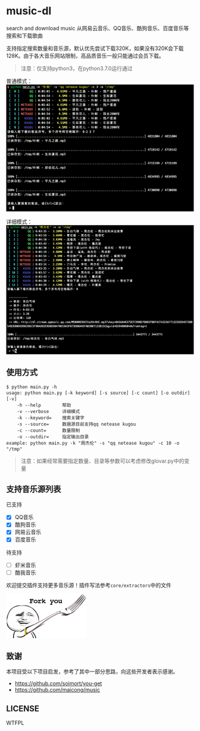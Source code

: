 # music-dl
search and download music 从网易云音乐、QQ音乐、酷狗音乐、百度音乐等搜索和下载歌曲

支持指定搜索数量和音乐源，默认优先尝试下载320K，如果没有320K会下载128K。由于各大音乐网站限制，高品质音乐一般只能通过会员下载。

> 注意：仅支持python3，在python3.7.0运行通过

普通模式：
![](./docs/preview.png)

详细模式：
![](./docs/verbose.png)

## 使用方式
```
$ python main.py -h
usage: python main.py [-k keyword] [-s source] [-c count] [-o outdir] [-v]
	-h --help        帮助
	-v --verbose     详细模式
	-k --keyword=    搜索关键字
	-s --source=     数据源目前支持qq netease kugou
	-c --count=      数量限制
	-o --outdir=     指定输出目录
example: python main.py -k "周杰伦" -s "qq netease kugou" -c 10 -o "/tmp"
```
> 注意：如果经常需要指定数量、目录等参数可以考虑修改glovar.py中的变量

## 支持音乐源列表
已支持
- [x] QQ音乐
- [x] 酷狗音乐
- [x] 网易云音乐
- [x] 百度音乐

待支持
- [ ] 虾米音乐
- [ ] 酷我音乐

欢迎提交插件支持更多音乐源！插件写法参考`core/extractors`中的文件

![](./docs/fork.png)

## 致谢
本项目受以下项目启发，参考了其中一部分思路，向这些开发者表示感谢。
- <https://github.com/soimort/you-get>
- <https://github.com/maicong/music>

## LICENSE

WTFPL
